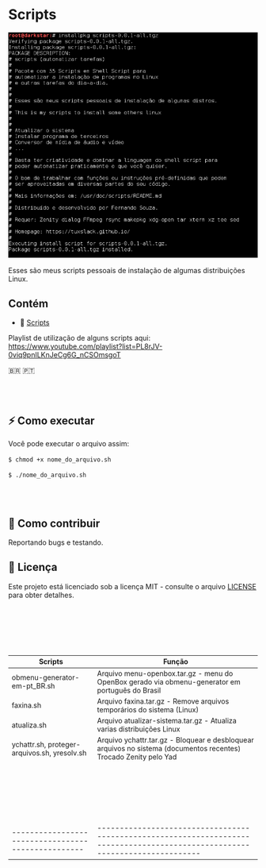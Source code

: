 # Scripts

![](https://github.com/tuxslack/scripts/blob/master/pacote%20scripts.png)


Esses são meus scripts pessoais de instalação de algumas distribuições Linux.

## Contém

- :scroll: [Scripts](Linux/Scripts/)

  
Playlist de utilização de alguns scripts aqui: https://www.youtube.com/playlist?list=PL8rJV-0viq9pnILKnJeCg6G_nCSOmsgoT

 🇧🇷 🇵🇹


<br><br>

 ## ⚡ Como executar

Você pode executar o arquivo assim:

`$ chmod +x nome_do_arquivo.sh`

`$ ./nome_do_arquivo.sh`


<br><br>

## 🤔 Como contribuir

Reportando bugs e testando.


## :memo: Licença 

Este projeto está licenciado sob a licença MIT - consulte o arquivo [LICENSE](LICENSE) para obter detalhes.

<br><br><br><br><br>



|    Scripts                                       |                                                     Função                                                                  |
|--------------------------------------------------|-----------------------------------------------------------------------------------------------------------------------------|
|    obmenu-generator-em-pt_BR.sh                  | Arquivo menu-openbox.tar.gz      - menu do OpenBox gerado via obmenu-generator em português do Brasil                       |
|    faxina.sh                                     | Arquivo faxina.tar.gz            - Remove arquivos temporários do sistema (Linux)                                           |
|    atualiza.sh                                   | Arquivo atualizar-sistema.tar.gz - Atualiza varias distribuições Linux                                                      |
|    ychattr.sh, proteger-arquivos.sh, yresolv.sh  | Arquivo ychattr.tar.gz           - Bloquear e desbloquear arquivos no sistema (documentos recentes) Trocado Zenity pelo Yad |
|      |                            |
|      |                            |
|      |                            |
|      |                            |
|      |                            |
|      |                            |
|      |                            |
|      |                            |
|      |                            |
|      |                            |
|      |                            |
|      |                            |
|      |                            |
|      |                            |
|      |                            |
|      |                            |
|      |                            |
|      |                            |
|      |                            |
|      |                            |
|      |                            |
|      |                            |
|      |                            |
|--------------------------------------------------|-----------------------------------------------------------------------------------------------------------------------------|

